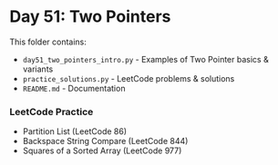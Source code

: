 # Day 51: Two Pointers

This folder contains:
- `day51_two_pointers_intro.py` - Examples of Two Pointer basics & variants
- `practice_solutions.py` - LeetCode problems & solutions
- `README.md` - Documentation

### LeetCode Practice
- Partition List (LeetCode 86)
- Backspace String Compare (LeetCode 844)
- Squares of a Sorted Array (LeetCode 977)